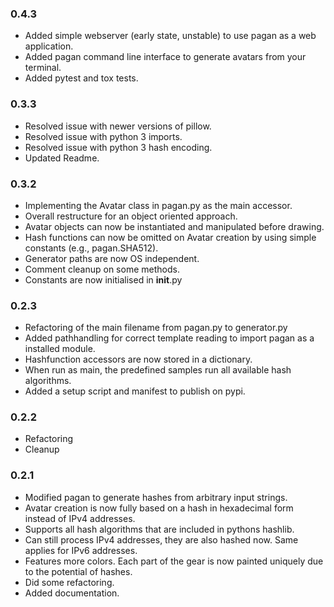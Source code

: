 ### 0.4.3

 * Added simple webserver (early state, unstable) to use pagan as a web application.
 * Added pagan command line interface to generate avatars from your terminal.
 * Added pytest and tox tests.

### 0.3.3

 * Resolved issue with newer versions of pillow.
 * Resolved issue with python 3 imports.
 * Resolved issue with python 3 hash encoding.
 * Updated Readme.

### 0.3.2

 * Implementing the Avatar class in pagan.py as the main accessor.
 * Overall restructure for an object oriented approach.
 * Avatar objects can now be instantiated and manipulated before drawing.
 * Hash functions can now be omitted on Avatar creation by using simple constants (e.g., pagan.SHA512).
 * Generator paths are now OS independent.
 * Comment cleanup on some methods.
 * Constants are now initialised in __init__.py

### 0.2.3

 * Refactoring of the main filename from pagan.py to generator.py
 * Added pathhandling for correct template reading to import pagan as a installed module.
 * Hashfunction accessors are now stored in a dictionary.
 * When run as main, the predefined samples run all available hash algorithms.
 * Added a setup script and manifest to publish on pypi.

### 0.2.2

 * Refactoring
 * Cleanup

### 0.2.1

 * Modified pagan to generate hashes from arbitrary input strings.
 * Avatar creation is now fully based on a hash in hexadecimal form instead of IPv4 addresses.
 * Supports all hash algorithms that are included in pythons hashlib.
 * Can still process IPv4 addresses, they are also hashed now. Same applies for IPv6 addresses.
 * Features more colors. Each part of the gear is now painted uniquely due to the potential of hashes.
 * Did some refactoring.
 * Added documentation.
